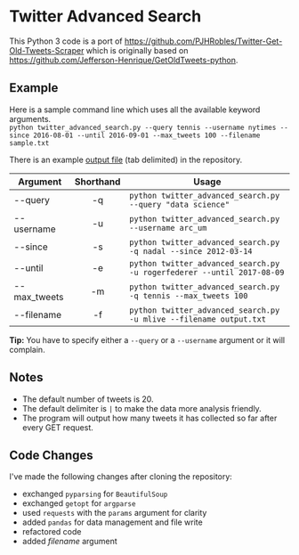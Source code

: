# Twitter Advanced Search

This Python 3 code is a port of https://github.com/PJHRobles/Twitter-Get-Old-Tweets-Scraper which is originally based on https://github.com/Jefferson-Henrique/GetOldTweets-python.

## Example
Here is a sample command line which uses all the available keyword arguments.  
`python twitter_advanced_search.py --query tennis --username nytimes --since 2016-08-01 --until 2016-09-01 --max_tweets 100 --filename sample.txt`

There is an example [output file](#tweets_collected.tsv) (tab delimited) in the repository.

Argument|Shorthand|Usage
---|:---:|---
--query|-q|`python twitter_advanced_search.py --query "data science"`
--username|-u|`python twitter_advanced_search.py --username arc_um`
--since|-s|`python twitter_advanced_search.py -q nadal --since 2012-03-14`
--until|-e|`python twitter_advanced_search.py -u rogerfederer --until 2017-08-09`
--max_tweets|-m|`python twitter_advanced_search.py -q tennis --max_tweets 100`
--filename|-f|`python twitter_advanced_search.py -u mlive --filename output.txt`

**Tip:** You have to specify either a `--query` or a `--username` argument or it will complain.

## Notes
- The default number of tweets is 20.
- The default delimiter is `|` to make the data more analysis friendly.
- The program will output how many tweets it has collected so far after every GET request.

## Code Changes
I've made the following changes after cloning the repository:
- exchanged `pyparsing` for `BeautifulSoup`
- exchanged `getopt` for `argparse`
- used `requests` with the `params` argument for clarity
- added `pandas` for data management and file write
- refactored code
- added *filename* argument
